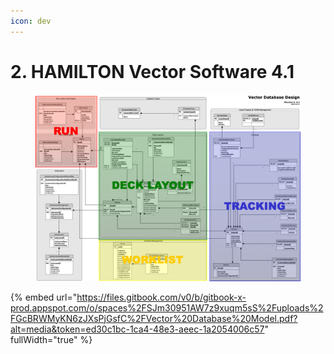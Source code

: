 ```yaml
---
icon: dev
---
```


# 2. HAMILTON Vector Software 4.1

<figure><img src="../.gitbook/assets/image (2) (1) (1) (1).png" alt=""><figcaption></figcaption></figure>

{% embed url="https://files.gitbook.com/v0/b/gitbook-x-prod.appspot.com/o/spaces%2FSJm30951AW7z9xuqm5sS%2Fuploads%2FGcBRWMyKN6zJXsPjGsfC%2FVector%20Database%20Model.pdf?alt=media&token=ed30c1bc-1ca4-48e3-aeec-1a2054006c57" fullWidth="true" %}

